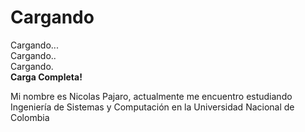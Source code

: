# Cargando  
Cargando...  
Cargando..  
Cargando.  
**Carga Completa!**  

Mi nombre es Nicolas Pajaro, actualmente me encuentro estudiando Ingeniería de Sistemas y Computación en la Universidad Nacional de Colombia
<!--
**Npajaro25/Npajaro25** is a ✨ _special_ ✨ repository because its `README.md` (this file) appears on your GitHub profile.

Here are some ideas to get you started:

- 🔭 I’m currently working on ...
- 🌱 I’m currently learning ...
- 👯 I’m looking to collaborate on ...
- 🤔 I’m looking for help with ...
- 💬 Ask me about ...
- 📫 How to reach me: ...
- 😄 Pronouns: ...
- ⚡ Fun fact: ...
-->

